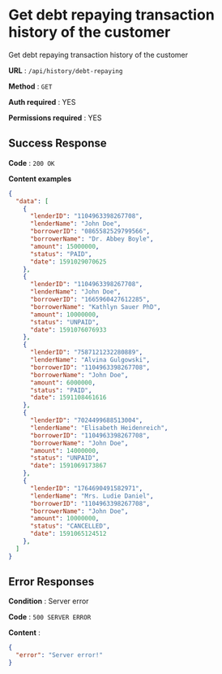 # Get debt repaying transaction history of the customer

Get debt repaying transaction history of the customer

**URL** : `/api/history/debt-repaying`

**Method** : `GET`

**Auth required** : YES

**Permissions required** : YES

## Success Response

**Code** : `200 OK`

**Content examples**

```json
{
  "data": [
    {
      "lenderID": "1104963398267708",
      "lenderName": "John Doe",
      "borrowerID": "0865582529799566",
      "borrowerName": "Dr. Abbey Boyle",
      "amount": 15000000,
      "status": "PAID",
      "date": 1591029070625
    },
    {
      "lenderID": "1104963398267708",
      "lenderName": "John Doe",
      "borrowerID": "1665960427612285",
      "borrowerName": "Kathlyn Sauer PhD",
      "amount": 10000000,
      "status": "UNPAID",
      "date": 1591076076933
    },
    {
      "lenderID": "7587121232280889",
      "lenderName": "Alvina Gulgowski",
      "borrowerID": "1104963398267708",
      "borrowerName": "John Doe",
      "amount": 6000000,
      "status": "PAID",
      "date": 1591108461616
    },
    {
      "lenderID": "7024499688513004",
      "lenderName": "Elisabeth Heidenreich",
      "borrowerID": "1104963398267708",
      "borrowerName": "John Doe",
      "amount": 14000000,
      "status": "UNPAID",
      "date": 1591069173867
    },
    {
      "lenderID": "1764690491582971",
      "lenderName": "Mrs. Ludie Daniel",
      "borrowerID": "1104963398267708",
      "borrowerName": "John Doe",
      "amount": 10000000,
      "status": "CANCELLED",
      "date": 1591065124512
    },
  ]
}
```

## Error Responses

**Condition** : Server error

**Code** : `500 SERVER ERROR`

**Content** : 
```json
{
  "error": "Server error!"
}
```
